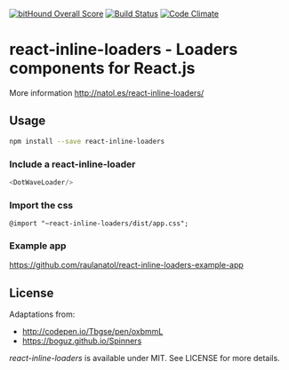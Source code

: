 [![bitHound Overall Score](https://www.bithound.io/github/raulanatol/react-inline-loaders/badges/score.svg)](https://www.bithound.io/github/raulanatol/react-inline-loaders)
[![Build Status](https://travis-ci.org/raulanatol/react-inline-loaders.svg?branch=master)](https://travis-ci.org/raulanatol/react-inline-loaders)
[![Code Climate](https://codeclimate.com/github/raulanatol/react-inline-loaders/badges/gpa.svg)](https://codeclimate.com/github/raulanatol/react-inline-loaders)

# react-inline-loaders - Loaders components for React.js

More information <http://natol.es/react-inline-loaders/>

## Usage
 
```bash
npm install --save react-inline-loaders
```

### Include a react-inline-loader

```js
<DotWaveLoader/>
```

### Import the css

```
@import "~react-inline-loaders/dist/app.css";
```

### Example app

https://github.com/raulanatol/react-inline-loaders-example-app

## License

Adaptations from:
 - http://codepen.io/Tbgse/pen/oxbmmL
 - https://boguz.github.io/Spinners

*react-inline-loaders* is available under MIT. See LICENSE for more details.

